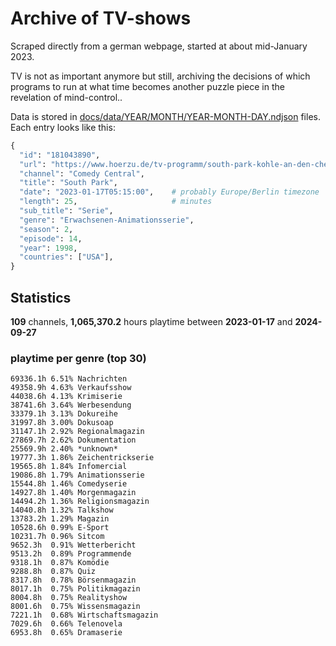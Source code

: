 # Archive of TV-shows

Scraped directly from a german webpage, started at about mid-January 2023.

TV is not as important anymore but still, archiving the decisions of which programs to run at what time
becomes another puzzle piece in the revelation of mind-control.. 

Data is stored in [docs/data/YEAR/MONTH/YEAR-MONTH-DAY.ndjson](docs/data/) files. 
Each entry looks like this:

```python
{
  "id": "181043890", 
  "url": "https://www.hoerzu.de/tv-programm/south-park-kohle-an-den-chefkoch/bid_181043890/", 
  "channel": "Comedy Central", 
  "title": "South Park", 
  "date": "2023-01-17T05:15:00",    # probably Europe/Berlin timezone 
  "length": 25,                     # minutes 
  "sub_title": "Serie", 
  "genre": "Erwachsenen-Animationsserie", 
  "season": 2, 
  "episode": 14, 
  "year": 1998, 
  "countries": ["USA"],
}
```

## Statistics

**109** channels, **1,065,370.2** hours playtime between **2023-01-17** and **2024-09-27**


### playtime per genre (top 30)

    69336.1h 6.51% Nachrichten
    49358.9h 4.63% Verkaufsshow
    44038.6h 4.13% Krimiserie
    38741.6h 3.64% Werbesendung
    33379.1h 3.13% Dokureihe
    31997.8h 3.00% Dokusoap
    31147.1h 2.92% Regionalmagazin
    27869.7h 2.62% Dokumentation
    25569.9h 2.40% *unknown*
    19777.3h 1.86% Zeichentrickserie
    19565.8h 1.84% Infomercial
    19086.8h 1.79% Animationsserie
    15544.8h 1.46% Comedyserie
    14927.8h 1.40% Morgenmagazin
    14494.2h 1.36% Religionsmagazin
    14040.8h 1.32% Talkshow
    13783.2h 1.29% Magazin
    10528.6h 0.99% E-Sport
    10231.7h 0.96% Sitcom
    9652.3h  0.91% Wetterbericht
    9513.2h  0.89% Programmende
    9318.1h  0.87% Komödie
    9288.8h  0.87% Quiz
    8317.8h  0.78% Börsenmagazin
    8017.1h  0.75% Politikmagazin
    8004.8h  0.75% Realityshow
    8001.6h  0.75% Wissensmagazin
    7221.1h  0.68% Wirtschaftsmagazin
    7029.6h  0.66% Telenovela
    6953.8h  0.65% Dramaserie
